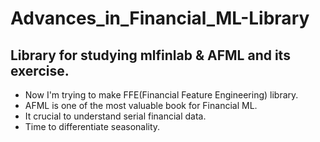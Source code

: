 # Advances_in_Financial_ML-Library
## Library for studying mlfinlab & AFML and its exercise.

- Now I'm trying to make FFE(Financial Feature Engineering) library.
- AFML is one of the most valuable book for Financial ML.
- It crucial to understand serial financial data.
- Time to differentiate seasonality.
